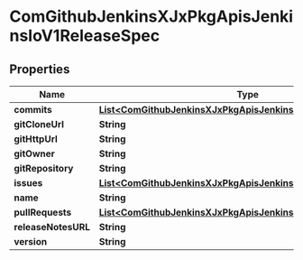 
# ComGithubJenkinsXJxPkgApisJenkinsIoV1ReleaseSpec

## Properties
Name | Type | Description | Notes
------------ | ------------- | ------------- | -------------
**commits** | [**List&lt;ComGithubJenkinsXJxPkgApisJenkinsIoV1CommitSummary&gt;**](ComGithubJenkinsXJxPkgApisJenkinsIoV1CommitSummary.md) |  |  [optional]
**gitCloneUrl** | **String** |  |  [optional]
**gitHttpUrl** | **String** |  |  [optional]
**gitOwner** | **String** |  |  [optional]
**gitRepository** | **String** |  |  [optional]
**issues** | [**List&lt;ComGithubJenkinsXJxPkgApisJenkinsIoV1IssueSummary&gt;**](ComGithubJenkinsXJxPkgApisJenkinsIoV1IssueSummary.md) |  |  [optional]
**name** | **String** |  |  [optional]
**pullRequests** | [**List&lt;ComGithubJenkinsXJxPkgApisJenkinsIoV1IssueSummary&gt;**](ComGithubJenkinsXJxPkgApisJenkinsIoV1IssueSummary.md) |  |  [optional]
**releaseNotesURL** | **String** |  |  [optional]
**version** | **String** |  |  [optional]



